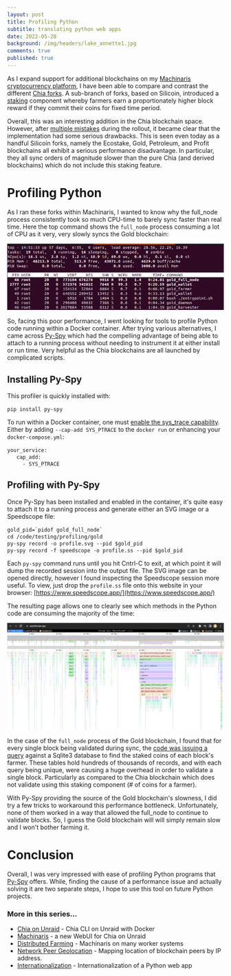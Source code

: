 ```yaml
---
layout: post
title: Profiling Python
subtitle: translating python web apps
date: 2022-05-28
background: /img/headers/lake_annette1.jpg
comments: true
published: true
---
```


As I expand support for additional blockchains on my [Machinaris cryptocurrency platform](https://github.com/guydavis/machinaris), I have been able to compare and contrast the different [Chia forks](https://github.com/guydavis/machinaris/wiki/Forks).  A sub-branch of forks, based on Silicoin, introduced a [staking](https://www.coinbase.com/learn/crypto-basics/what-is-staking) component whereby farmers earn a proportionately higher block reward if they commit their coins for fixed time period. 

Overall, this was an interesting addition in the Chia blockchain space.  However, after [multiple mistakes](https://thechiaplot.net/2021/09/20/chia-fork-silicoin-makes-silly-choice-and-upsets-community/) during the rollout, it became clear that the implementation had some serious drawbacks.  This is seen even today as a handful Silicoin forks, namely the Ecostake, Gold, Petroleum, and Profit blockchains all exhibit a serious performance disadvantage.  In particular, they all sync orders of magnitude slower than the pure Chia (and derived blockchains) which do not include this staking feature.

# Profiling Python

As I ran these forks within Machinaris, I wanted to know why the full_node process consistently took so much CPU-time to barely sync faster than real time. Here the top command shows the `full_node` process consuming a lot of CPU as it very, very slowly syncs the Gold blockchain:

<img src="/img/posts/machinaris_profiling_gold_top.png" class="img-fluid" />

So, facing this poor performance, I went looking for tools to profile Python code running within a Docker container. After trying various alternatives, I came across [Py-Spy](https://github.com/benfred/py-spy) which had the compelling advantage of being able to attach to a running process without needing to instrument it at either install or run time.  Very helpful as the Chia blockchains are all launched by complicated scripts.

## Installing Py-Spy

This profiler is quickly installed with:

```
pip install py-spy
```

To run within a Docker container, one must [enable the sys_trace capability](https://github.com/benfred/py-spy#how-do-i-run-py-spy-in-docker). Either by adding `--cap-add SYS_PTRACE` to the `docker run` or enhancing your `docker-compose.yml`:

```
your_service:
   cap_add:
     - SYS_PTRACE
```

## Profiling with Py-Spy

Once Py-Spy has been installed and enabled in the container, it's quite easy to attach it to a running process and generate either an SVG image or a Speedscope file:

```
gold_pid=`pidof gold_full_node`
cd /code/testing/profiling/gold
py-spy record -o profile.svg --pid $gold_pid
py-spy record -f speedscope -o profile.ss --pid $gold_pid
```
Each `py-spy` command runs until you hit Cntrl-C to exit, at which point it will dump the recorded session into the output file.  The SVG image can be opened directly, however I found inspecting the Speedscope session more useful.  To view, just drop the `profile.ss` file onto this website in your browser: [https://www.speedscope.app/](https://www.speedscope.app/)

The resulting page allows one to clearly see which methods in the Python code are consuming the majority of the time:

<img src="/img/posts/machinaris_profiling_speedscope.png" class="img-fluid" />

In the case of the `full_node` process of the Gold blockchain, I found that for every single block being validated during sync, the [code was issuing a query](https://github.com/goldcoin-gl/gold-blockchain/blob/8f3bd229813a820e4b9d2e4cd69a28c00c27b7d2/chia/consensus/blockchain.py#L1034) against a Sqlite3 database to find the staked coins of each block's farmer.  These tables hold hundreds of thousands of records, and with each query being unique, were causing a huge overhead in order to validate a single block.  Particularly as compared to the Chia blockchain which does not validate using this staking component (# of coins for a farmer).

With Py-Spy providing the source of the Gold blockchain's slowness, I did try a few tricks to workaround this performance bottleneck.  Unfortunately, none of them worked in a way that allowed the full_node to continue to validate blocks.  So, I guess the Gold blockchain will will simply remain slow and I won't bother farming it.  

# Conclusion

Overall, I was very impressed with ease of profiling Python programs that [Py-Spy](https://github.com/benfred/py-spy) offers.  While, finding the cause of a performance issue and actually solving it are two separate steps, I hope to use this tool on future Python projects.

### More in this series...
* [Chia on Unraid](/2021/04/30/unraid-chia-plotting-farming/) - Chia CLI on Unraid with Docker
* [Machinaris](/2021/05/21/unraid-chia-machinaris/) - a new WebUI for Chia on Unraid
* [Distributed Farming](/2021/06/29/machinaris-distributed/) - Machinaris on many worker systems
* [Network Peer Geolocation](/2022/03/13/machinaris-geolocate/) - Mapping location of blockchain peers by IP address.
* [Internationalization](/2022/04/01/machinaris-i18n/) - Internationalization of a Python web app